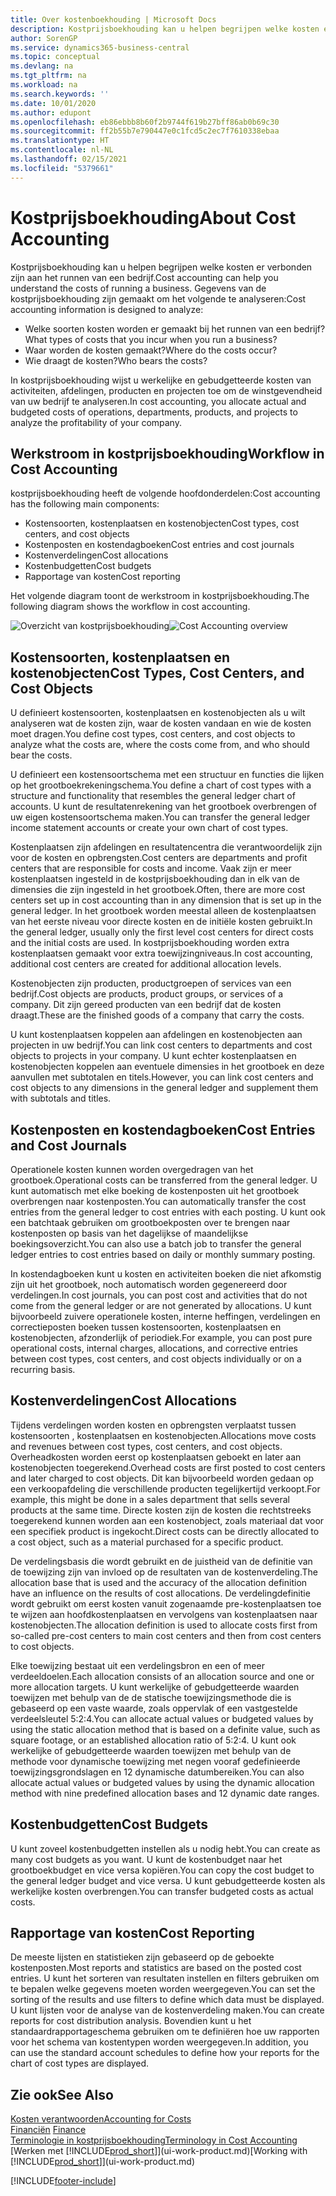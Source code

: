 ```yaml
---
title: Over kostenboekhouding | Microsoft Docs
description: Kostprijsboekhouding kan u helpen begrijpen welke kosten er verbonden zijn aan het runnen van een bedrijf.
author: SorenGP
ms.service: dynamics365-business-central
ms.topic: conceptual
ms.devlang: na
ms.tgt_pltfrm: na
ms.workload: na
ms.search.keywords: ''
ms.date: 10/01/2020
ms.author: edupont
ms.openlocfilehash: eb86ebbb8b60f2b9744f619b27bff86ab0b69c30
ms.sourcegitcommit: ff2b55b7e790447e0c1fcd5c2ec7f7610338ebaa
ms.translationtype: HT
ms.contentlocale: nl-NL
ms.lasthandoff: 02/15/2021
ms.locfileid: "5379661"
---
```

# <a name="about-cost-accounting"></a><span data-ttu-id="868c1-103">Kostprijsboekhouding</span><span class="sxs-lookup"><span data-stu-id="868c1-103">About Cost Accounting</span></span>
<span data-ttu-id="868c1-104">Kostprijsboekhouding kan u helpen begrijpen welke kosten er verbonden zijn aan het runnen van een bedrijf.</span><span class="sxs-lookup"><span data-stu-id="868c1-104">Cost accounting can help you understand the costs of running a business.</span></span> <span data-ttu-id="868c1-105">Gegevens van de kostprijsboekhouding zijn gemaakt om het volgende te analyseren:</span><span class="sxs-lookup"><span data-stu-id="868c1-105">Cost accounting information is designed to analyze:</span></span>  

-   <span data-ttu-id="868c1-106">Welke soorten kosten worden er gemaakt bij het runnen van een bedrijf?</span><span class="sxs-lookup"><span data-stu-id="868c1-106">What types of costs that you incur when you run a business?</span></span>  
-   <span data-ttu-id="868c1-107">Waar worden de kosten gemaakt?</span><span class="sxs-lookup"><span data-stu-id="868c1-107">Where do the costs occur?</span></span>  
-   <span data-ttu-id="868c1-108">Wie draagt de kosten?</span><span class="sxs-lookup"><span data-stu-id="868c1-108">Who bears the costs?</span></span>  

<span data-ttu-id="868c1-109">In kostprijsboekhouding wijst u werkelijke en gebudgetteerde kosten van activiteiten, afdelingen, producten en projecten toe om de winstgevendheid van uw bedrijf te analyseren.</span><span class="sxs-lookup"><span data-stu-id="868c1-109">In cost accounting, you allocate actual and budgeted costs of operations, departments, products, and projects to analyze the profitability of your company.</span></span>  

## <a name="workflow-in-cost-accounting"></a><span data-ttu-id="868c1-110">Werkstroom in kostprijsboekhouding</span><span class="sxs-lookup"><span data-stu-id="868c1-110">Workflow in Cost Accounting</span></span>  
<span data-ttu-id="868c1-111">kostprijsboekhouding heeft de volgende hoofdonderdelen:</span><span class="sxs-lookup"><span data-stu-id="868c1-111">Cost accounting has the following main components:</span></span>  

-   <span data-ttu-id="868c1-112">Kostensoorten, kostenplaatsen en kostenobjecten</span><span class="sxs-lookup"><span data-stu-id="868c1-112">Cost types, cost centers, and cost objects</span></span>  
-   <span data-ttu-id="868c1-113">Kostenposten en kostendagboeken</span><span class="sxs-lookup"><span data-stu-id="868c1-113">Cost entries and cost journals</span></span>  
-   <span data-ttu-id="868c1-114">Kostenverdelingen</span><span class="sxs-lookup"><span data-stu-id="868c1-114">Cost allocations</span></span>  
-   <span data-ttu-id="868c1-115">Kostenbudgetten</span><span class="sxs-lookup"><span data-stu-id="868c1-115">Cost budgets</span></span>
-   <span data-ttu-id="868c1-116">Rapportage van kosten</span><span class="sxs-lookup"><span data-stu-id="868c1-116">Cost reporting</span></span>  

<span data-ttu-id="868c1-117">Het volgende diagram toont de werkstroom in kostprijsboekhouding.</span><span class="sxs-lookup"><span data-stu-id="868c1-117">The following diagram shows the workflow in cost accounting.</span></span>  

<span data-ttu-id="868c1-118">![Overzicht van kostprijsboekhouding](media/costaccountingoverview.png "CostAccountingOverview")</span><span class="sxs-lookup"><span data-stu-id="868c1-118">![Cost Accounting overview](media/costaccountingoverview.png "CostAccountingOverview")</span></span>  

## <a name="cost-types-cost-centers-and-cost-objects"></a><span data-ttu-id="868c1-119">Kostensoorten, kostenplaatsen en kostenobjecten</span><span class="sxs-lookup"><span data-stu-id="868c1-119">Cost Types, Cost Centers, and Cost Objects</span></span>  
<span data-ttu-id="868c1-120">U definieert kostensoorten, kostenplaatsen en kostenobjecten als u wilt analyseren wat de kosten zijn, waar de kosten vandaan en wie de kosten moet dragen.</span><span class="sxs-lookup"><span data-stu-id="868c1-120">You define cost types, cost centers, and cost objects to analyze what the costs are, where the costs come from, and who should bear the costs.</span></span>  

<span data-ttu-id="868c1-121">U definieert een kostensoortschema met een structuur en functies die lijken op het grootboekrekeningschema.</span><span class="sxs-lookup"><span data-stu-id="868c1-121">You define a chart of cost types with a structure and functionality that resembles the general ledger chart of accounts.</span></span> <span data-ttu-id="868c1-122">U kunt de resultatenrekening van het grootboek overbrengen of uw eigen kostensoortschema maken.</span><span class="sxs-lookup"><span data-stu-id="868c1-122">You can transfer the general ledger income statement accounts or create your own chart of cost types.</span></span>  

<span data-ttu-id="868c1-123">Kostenplaatsen zijn afdelingen en resultatencentra die verantwoordelijk zijn voor de kosten en opbrengsten.</span><span class="sxs-lookup"><span data-stu-id="868c1-123">Cost centers are departments and profit centers that are responsible for costs and income.</span></span> <span data-ttu-id="868c1-124">Vaak zijn er meer kostenplaatsen ingesteld in de kostprijsboekhouding dan in elk van de dimensies die zijn ingesteld in het grootboek.</span><span class="sxs-lookup"><span data-stu-id="868c1-124">Often, there are more cost centers set up in cost accounting than in any dimension that is set up in the general ledger.</span></span> <span data-ttu-id="868c1-125">In het grootboek worden meestal alleen de kostenplaatsen van het eerste niveau voor directe kosten en de initiële kosten gebruikt.</span><span class="sxs-lookup"><span data-stu-id="868c1-125">In the general ledger, usually only the first level cost centers for direct costs and the initial costs are used.</span></span> <span data-ttu-id="868c1-126">In kostprijsboekhouding worden extra kostenplaatsen gemaakt voor extra toewijzingniveaus.</span><span class="sxs-lookup"><span data-stu-id="868c1-126">In cost accounting, additional cost centers are created for additional allocation levels.</span></span>  

<span data-ttu-id="868c1-127">Kostenobjecten zijn producten, productgroepen of services van een bedrijf.</span><span class="sxs-lookup"><span data-stu-id="868c1-127">Cost objects are products, product groups, or services of a company.</span></span> <span data-ttu-id="868c1-128">Dit zijn gereed producten van een bedrijf dat de kosten draagt.</span><span class="sxs-lookup"><span data-stu-id="868c1-128">These are the finished goods of a company that carry the costs.</span></span>  

<span data-ttu-id="868c1-129">U kunt kostenplaatsen koppelen aan afdelingen en kostenobjecten aan projecten in uw bedrijf.</span><span class="sxs-lookup"><span data-stu-id="868c1-129">You can link cost centers to departments and cost objects to projects in your company.</span></span> <span data-ttu-id="868c1-130">U kunt echter kostenplaatsen en kostenobjecten koppelen aan eventuele dimensies in het grootboek en deze aanvullen met subtotalen en titels.</span><span class="sxs-lookup"><span data-stu-id="868c1-130">However, you can link cost centers and cost objects to any dimensions in the general ledger and supplement them with subtotals and titles.</span></span>  

## <a name="cost-entries-and-cost-journals"></a><span data-ttu-id="868c1-131">Kostenposten en kostendagboeken</span><span class="sxs-lookup"><span data-stu-id="868c1-131">Cost Entries and Cost Journals</span></span>  
<span data-ttu-id="868c1-132">Operationele kosten kunnen worden overgedragen van het grootboek.</span><span class="sxs-lookup"><span data-stu-id="868c1-132">Operational costs can be transferred from the general ledger.</span></span> <span data-ttu-id="868c1-133">U kunt automatisch met elke boeking de kostenposten uit het grootboek overbrengen naar kostenposten.</span><span class="sxs-lookup"><span data-stu-id="868c1-133">You can automatically transfer the cost entries from the general ledger to cost entries with each posting.</span></span> <span data-ttu-id="868c1-134">U kunt ook een batchtaak gebruiken om grootboekposten over te brengen naar kostenposten op basis van het dagelijkse of maandelijkse boekingsoverzicht.</span><span class="sxs-lookup"><span data-stu-id="868c1-134">You can also use a batch job to transfer the general ledger entries to cost entries based on daily or monthly summary posting.</span></span>  

<span data-ttu-id="868c1-135">In kostendagboeken kunt u kosten en activiteiten boeken die niet afkomstig zijn uit het grootboek, noch automatisch worden gegenereerd door verdelingen.</span><span class="sxs-lookup"><span data-stu-id="868c1-135">In cost journals, you can post cost and activities that do not come from the general ledger or are not generated by allocations.</span></span> <span data-ttu-id="868c1-136">U kunt bijvoorbeeld zuivere operationele kosten, interne heffingen, verdelingen en correctieposten boeken tussen kostensoorten, kostenplaatsen en kostenobjecten, afzonderlijk of periodiek.</span><span class="sxs-lookup"><span data-stu-id="868c1-136">For example, you can post pure operational costs, internal charges, allocations, and corrective entries between cost types, cost centers, and cost objects individually or on a recurring basis.</span></span>  

## <a name="cost-allocations"></a><span data-ttu-id="868c1-137">Kostenverdelingen</span><span class="sxs-lookup"><span data-stu-id="868c1-137">Cost Allocations</span></span>  
<span data-ttu-id="868c1-138">Tijdens verdelingen worden kosten en opbrengsten verplaatst tussen kostensoorten , kostenplaatsen en kostenobjecten.</span><span class="sxs-lookup"><span data-stu-id="868c1-138">Allocations move costs and revenues between cost types, cost centers, and cost objects.</span></span> <span data-ttu-id="868c1-139">Overheadkosten worden eerst op kostenplaatsen geboekt en later aan kostenobjecten toegerekend.</span><span class="sxs-lookup"><span data-stu-id="868c1-139">Overhead costs are first posted to cost centers and later charged to cost objects.</span></span> <span data-ttu-id="868c1-140">Dit kan bijvoorbeeld worden gedaan op een verkoopafdeling die verschillende producten tegelijkertijd verkoopt.</span><span class="sxs-lookup"><span data-stu-id="868c1-140">For example, this might be done in a sales department that sells several products at the same time.</span></span> <span data-ttu-id="868c1-141">Directe kosten zijn de kosten die rechtstreeks toegerekend kunnen worden aan een kostenobject, zoals materiaal dat voor een specifiek product is ingekocht.</span><span class="sxs-lookup"><span data-stu-id="868c1-141">Direct costs can be directly allocated to a cost object, such as a material purchased for a specific product.</span></span>  

<span data-ttu-id="868c1-142">De verdelingsbasis die wordt gebruikt en de juistheid van de definitie van de toewijzing zijn van invloed op de resultaten van de kostenverdeling.</span><span class="sxs-lookup"><span data-stu-id="868c1-142">The allocation base that is used and the accuracy of the allocation definition have an influence on the results of cost allocations.</span></span> <span data-ttu-id="868c1-143">De verdelingdefinitie wordt gebruikt om eerst kosten vanuit zogenaamde pre-kostenplaatsen toe te wijzen aan hoofdkostenplaatsen en vervolgens van kostenplaatsen naar kostenobjecten.</span><span class="sxs-lookup"><span data-stu-id="868c1-143">The allocation definition is used to allocate costs first from so-called pre-cost centers to main cost centers and then from cost centers to cost objects.</span></span>  

<span data-ttu-id="868c1-144">Elke toewijzing bestaat uit een verdelingsbron en een of meer verdeeldoelen.</span><span class="sxs-lookup"><span data-stu-id="868c1-144">Each allocation consists of an allocation source and one or more allocation targets.</span></span> <span data-ttu-id="868c1-145">U kunt werkelijke of gebudgetteerde waarden toewijzen met behulp van de de statische toewijzingsmethode die is gebaseerd op een vaste waarde, zoals oppervlak of een vastgestelde verdeelsleutel 5:2:4.</span><span class="sxs-lookup"><span data-stu-id="868c1-145">You can allocate actual values or budgeted values by using the static allocation method that is based on a definite value, such as square footage, or an established allocation ratio of 5:2:4.</span></span> <span data-ttu-id="868c1-146">U kunt ook werkelijke of gebudgetteerde waarden toewijzen met behulp van de methode voor dynamische toewijzing met negen vooraf gedefinieerde toewijzingsgrondslagen en 12 dynamische datumbereiken.</span><span class="sxs-lookup"><span data-stu-id="868c1-146">You can also allocate actual values or budgeted values by using the dynamic allocation method with nine predefined allocation bases and 12 dynamic date ranges.</span></span>  

## <a name="cost-budgets"></a><span data-ttu-id="868c1-147">Kostenbudgetten</span><span class="sxs-lookup"><span data-stu-id="868c1-147">Cost Budgets</span></span>  
<span data-ttu-id="868c1-148">U kunt zoveel kostenbudgetten instellen als u nodig hebt.</span><span class="sxs-lookup"><span data-stu-id="868c1-148">You can create as many cost budgets as you want.</span></span> <span data-ttu-id="868c1-149">U kunt de kostenbudget naar het grootboekbudget en vice versa kopiëren.</span><span class="sxs-lookup"><span data-stu-id="868c1-149">You can copy the cost budget to the general ledger budget and vice versa.</span></span> <span data-ttu-id="868c1-150">U kunt gebudgetteerde kosten als werkelijke kosten overbrengen.</span><span class="sxs-lookup"><span data-stu-id="868c1-150">You can transfer budgeted costs as actual costs.</span></span>  

## <a name="cost-reporting"></a><span data-ttu-id="868c1-151">Rapportage van kosten</span><span class="sxs-lookup"><span data-stu-id="868c1-151">Cost Reporting</span></span>  
<span data-ttu-id="868c1-152">De meeste lijsten en statistieken zijn gebaseerd op de geboekte kostenposten.</span><span class="sxs-lookup"><span data-stu-id="868c1-152">Most reports and statistics are based on the posted cost entries.</span></span> <span data-ttu-id="868c1-153">U kunt het sorteren van resultaten instellen en filters gebruiken om te bepalen welke gegevens moeten worden weergegeven.</span><span class="sxs-lookup"><span data-stu-id="868c1-153">You can set the sorting of the results and use filters to define which data must be displayed.</span></span> <span data-ttu-id="868c1-154">U kunt lijsten voor de analyse van de kostenverdeling maken.</span><span class="sxs-lookup"><span data-stu-id="868c1-154">You can create reports for cost distribution analysis.</span></span> <span data-ttu-id="868c1-155">Bovendien kunt u het standaardrapportageschema gebruiken om te definiëren hoe uw rapporten voor het schema van kostentypen worden weergegeven.</span><span class="sxs-lookup"><span data-stu-id="868c1-155">In addition, you can use the standard account schedules to define how your reports for the chart of cost types are displayed.</span></span>  

## <a name="see-also"></a><span data-ttu-id="868c1-156">Zie ook</span><span class="sxs-lookup"><span data-stu-id="868c1-156">See Also</span></span>  
 [<span data-ttu-id="868c1-157">Kosten verantwoorden</span><span class="sxs-lookup"><span data-stu-id="868c1-157">Accounting for Costs</span></span>](finance-manage-cost-accounting.md)  
 <span data-ttu-id="868c1-158">[Financiën](finance.md) </span><span class="sxs-lookup"><span data-stu-id="868c1-158">[Finance](finance.md) </span></span>  
 [<span data-ttu-id="868c1-159">Terminologie in kostprijsboekhouding</span><span class="sxs-lookup"><span data-stu-id="868c1-159">Terminology in Cost Accounting</span></span>](finance-terminology-in-cost-accounting.md)  
 <span data-ttu-id="868c1-160">[Werken met [!INCLUDE[prod_short](includes/prod_short.md)]](ui-work-product.md)</span><span class="sxs-lookup"><span data-stu-id="868c1-160">[Working with [!INCLUDE[prod_short](includes/prod_short.md)]](ui-work-product.md)</span></span>


[!INCLUDE[footer-include](includes/footer-banner.md)]